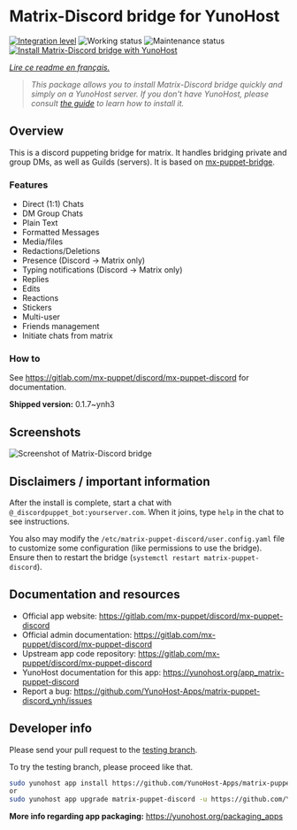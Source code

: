 <!--
N.B.: This README was automatically generated by https://github.com/YunoHost/apps/tree/master/tools/README-generator
It shall NOT be edited by hand.
-->

# Matrix-Discord bridge for YunoHost

[![Integration level](https://dash.yunohost.org/integration/matrix-puppet-discord.svg)](https://dash.yunohost.org/appci/app/matrix-puppet-discord) ![Working status](https://ci-apps.yunohost.org/ci/badges/matrix-puppet-discord.status.svg) ![Maintenance status](https://ci-apps.yunohost.org/ci/badges/matrix-puppet-discord.maintain.svg)  
[![Install Matrix-Discord bridge with YunoHost](https://install-app.yunohost.org/install-with-yunohost.svg)](https://install-app.yunohost.org/?app=matrix-puppet-discord)

*[Lire ce readme en français.](./README_fr.md)*

> *This package allows you to install Matrix-Discord bridge quickly and simply on a YunoHost server.
If you don't have YunoHost, please consult [the guide](https://yunohost.org/#/install) to learn how to install it.*

## Overview

This is a discord puppeting bridge for matrix. It handles bridging private and group DMs, as well as Guilds (servers). It is based on [mx-puppet-bridge](https://gitlab.com/mx-puppet/mx-puppet-bridge).

### Features

- Direct (1:1) Chats
- DM Group Chats
- Plain Text
- Formatted Messages
- Media/files
- Redactions/Deletions
- Presence (Discord → Matrix only)
- Typing notifications (Discord → Matrix only)
- Replies
- Edits
- Reactions
- Stickers
- Multi-user
- Friends management
- Initiate chats from matrix

### How to

See <https://gitlab.com/mx-puppet/discord/mx-puppet-discord> for documentation.


**Shipped version:** 0.1.7~ynh3


## Screenshots

![Screenshot of Matrix-Discord bridge](./doc/screenshots/example.jpg)

## Disclaimers / important information

After the install is complete, start a chat with `@_discordpuppet_bot:yourserver.com`. When it joins, type `help` in the chat to see instructions.

You also may modify the `/etc/matrix-puppet-discord/user.config.yaml` file to customize some configuration (like permissions to use the bridge). Ensure then to restart the bridge (`systemctl restart matrix-puppet-discord`).

## Documentation and resources

* Official app website: <https://gitlab.com/mx-puppet/discord/mx-puppet-discord>
* Official admin documentation: <https://gitlab.com/mx-puppet/discord/mx-puppet-discord>
* Upstream app code repository: <https://gitlab.com/mx-puppet/discord/mx-puppet-discord>
* YunoHost documentation for this app: <https://yunohost.org/app_matrix-puppet-discord>
* Report a bug: <https://github.com/YunoHost-Apps/matrix-puppet-discord_ynh/issues>

## Developer info

Please send your pull request to the [testing branch](https://github.com/YunoHost-Apps/matrix-puppet-discord_ynh/tree/testing).

To try the testing branch, please proceed like that.

``` bash
sudo yunohost app install https://github.com/YunoHost-Apps/matrix-puppet-discord_ynh/tree/testing --debug
or
sudo yunohost app upgrade matrix-puppet-discord -u https://github.com/YunoHost-Apps/matrix-puppet-discord_ynh/tree/testing --debug
```

**More info regarding app packaging:** <https://yunohost.org/packaging_apps>
